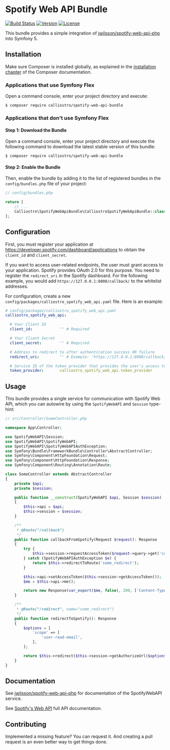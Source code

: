 Spotify Web API Bundle
======================

[![Build Status](https://api.travis-ci.com/calliostro/spotify-web-api-bundle.svg)](https://www.travis-ci.com/github/calliostro/spotify-web-api-bundle)
[![Version](https://poser.pugx.org/calliostro/spotify-web-api-bundle/version)](//packagist.org/packages/calliostro/spotify-web-api-bundle)
[![License](https://poser.pugx.org/calliostro/spotify-web-api-bundle/license)](//packagist.org/packages/calliostro/spotify-web-api-bundle)

This bundle provides a simple integration of [jwilsson/spotify-web-api-php](https://github.com/jwilsson/spotify-web-api-php)
into Symfony 5.


Installation
------------

Make sure Composer is installed globally, as explained in the 
[installation chapter](https://getcomposer.org/doc/00-intro.md) of the Composer documentation.

### Applications that use Symfony Flex

Open a command console, enter your project directory and execute:

```console
$ composer require calliostro/spotify-web-api-bundle
```

### Applications that don't use Symfony Flex

#### Step 1: Download the Bundle

Open a command console, enter your project directory and execute the
following command to download the latest stable version of this bundle:

```console
$ composer require calliostro/spotify-web-api-bundle
```

#### Step 2: Enable the Bundle

Then, enable the bundle by adding it to the list of registered bundles
in the `config/bundles.php` file of your project:

```php
// config/bundles.php

return [
    // ...
    Calliostro\SpotifyWebApiBundle\CalliostroSpotifyWebApiBundle::class => ['all' => true],
];
```


Configuration
-------------

First, you must register your application at https://developer.spotify.com/dashboard/applications to obtain the 
`client_id` and `client_secret`.

If you want to access user-related endpoints, the user must grant access to your application. Spotify provides OAuth 2.0
for this purpose. You need to register the `redirect_uri` in the Spotify dashboard. For the following example, you would
add `https://127.0.0.1:8000/callback/` to the whitelist addresses.

For configuration, create a new `config/packages/calliostro_spotify_web_api.yaml`  file. Here is an example:

```yaml
# config/packages/calliostro_spotify_web_api.yaml
calliostro_spotify_web_api:

  # Your Client ID
  client_id:            '' # Required

  # Your Client Secret
  client_secret:        '' # Required

  # Address to redirect to after authentication success OR failure
  redirect_uri:         '' # Example: 'https://127.0.0.1:8000/callback/'

  # Service ID of the token provider that provides the user's access token
  token_provider:       calliostro_spotify_web_api.token_provider
```


Usage
-----

This bundle provides a single service for communication with Spotify Web API, which you can autowire by using the
`SpotifyWebAPI` and `Session` type-hint:

```php
// src/Controller/SomeController.php

namespace App\Controller;

use SpotifyWebAPI\Session;
use SpotifyWebAPI\SpotifyWebAPI;
use SpotifyWebAPI\SpotifyWebAPIAuthException;
use Symfony\Bundle\FrameworkBundle\Controller\AbstractController;
use Symfony\Component\HttpFoundation\Request;
use Symfony\Component\HttpFoundation\Response;
use Symfony\Component\Routing\Annotation\Route;

class SomeController extends AbstractController
{
    private $api;
    private $session;

    public function __construct(SpotifyWebAPI $api, Session $session)
    {
        $this->api = $api;
        $this->session = $session;
    }

    /**
     * @Route("/callback")
     */
    public function callbackFromSpotify(Request $request): Response
    {
        try {
            $this->session->requestAccessToken($request->query->get('code'));
        } catch (SpotifyWebAPIAuthException $e) {
            return $this->redirectToRoute('some_redirect');
        }

        $this->api->setAccessToken($this->session->getAccessToken());
        $me = $this->api->me();

        return new Response(var_export($me, false), 200, ['Content-Type' => 'text/plain']);
    }

    /**
     * @Route("/redirect", name="some_redirect")
     */
    public function redirectToSpotify(): Response
    {
        $options = [
            'scope' => [
                'user-read-email',
            ],
        ];

        return $this->redirect($this->session->getAuthorizeUrl($options));
    }
}
```


Documentation
-------------

See [jwilsson/spotify-web-api-php](https://github.com/jwilsson/spotify-web-api-php) for documentation of the 
SpotifyWebAPI service.

See [Spotify's Web API](https://developer.spotify.com/documentation/) full API documentation.


Contributing
------------

Implemented a missing feature? You can request it. And creating a pull request is an even better way to get things done.
